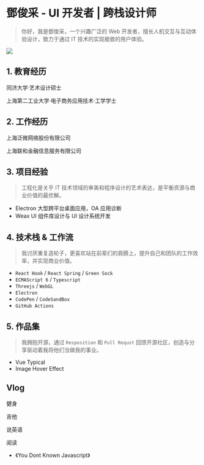 # 鄧俊采 - UI 开发者 | 跨栈设计师

> 你好，我是鄧俊采，一个兴趣广泛的 Web 开发者，擅长人机交互与互动体验设计，致力于通过 IT 技术的实现极致的用户体验。

![](https://pic4.zhimg.com/80/v2-3625104666d70baa294e9a08b89f9dcf_720w.jpg)

## 1. 教育经历

同济大学·艺术设计硕士

上海第二工业大学·电子商务应用技术·工学学士

## 2. 工作经历

上海泛微网络股份有限公司

上海联和金融信息服务有限公司

## 3. 项目经验

> 工程化是关乎 IT 技术领域的审美和程序设计的艺术表达，是平衡资源与商业价值的最优解。

- Electron 大型跨平台桌面应用，OA 应用诊断
- Weax UI 组件库设计与 UI 设计系统开发

## 4. 技术栈 & 工作流

> 我讨厌重复造轮子，更喜欢站在前辈们的肩膀上，提升自己和团队的工作效率，并实现商业价值。

- `React Hook` / `React Spring` / `Green Sock`
- `ECMAScript 6` / `Typescript`
- `Threejs` / `WebGL`
- `Electron`
- `CodePen` / `CodeSandBox`
- `GitHub Actions`

## 5. 作品集

> 我拥抱开源，通过 `Resposition` 和 `Pull Requst` 回馈开源社区，创造与分享驱动着我将他们当做我的事业。

- Vue Typical 
- Image Hover Effect 

## Vlog

健身

吉他

说英语

阅读

- 《You Dont Known Javascript》